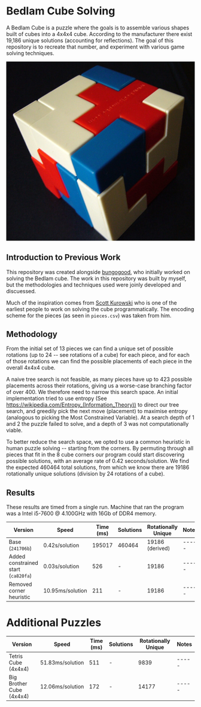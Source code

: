 # Bedlam Cube Solving
A Bedlam Cube is a puzzle where the goals is to assemble various shapes built of cubes into a 4x4x4 cube. According to the manufacturer there exist 19,186 unique solutions (accounting for reflections). The goal of this repository is to recreate that number, and experiment with various game solving techniques.

![](cube.jpg)

## Introduction to Previous Work
This repository was created alongside [bungogood](https://github.com/bungogood/puzzle-cubes), who initially worked on solving the Bedlam cube. The work in this repository was built by myself, but the methodologies and techniques used were joinly developed and discuessed.

Much of the inspiration comes from [Scott Kurowski](http://www.scottkurowski.com/BedlamCube/) who is one of the earliest people to work on solving the cube programmatically. The encoding scheme for the pieces (as seen in `pieces.csv`) was taken from him.

## Methodology
From the initial set of 13 pieces we can find a unique set of possible rotations (up to 24 -- see rotations of a cube) for each piece, and for each of those rotations we can find the possible placements of each piece in the overall 4x4x4 cube. 

A naive tree search is not feasible, as many pieces have up to 423 possible placements across their rotations, giving us a worse-case branching factor of over 400. We therefore need to narrow this search space. An initial implementation tried to use entropy (See https://wikipedia.com/Entropy_(Information_Theory)) to direct our tree search, and greedily pick the next move (placement) to maximise entropy (analogous to picking the Most Constrained Variable). At a search depth of 1 and 2 the puzzle failed to solve, and a depth of 3 was not computationally viable.

To better reduce the search space, we opted to use a common heuristic in human puzzle solving -- starting from the corners. By permuting through all pieces that fit in the 8 cube corners our program could start discovering possible solutions, with an average rate of 0.42 seconds/solution. We find the expected 460464 total solutions, from which we know there are 19186 rotationally unique solutions (division by 24 rotations of a cube).

## Results
These results are timed from a single run. Machine that ran the program was a  Intel i5-7600 @ 4.100GHz with 16Gb of DDR4 memory.

| Version | Speed | Time (ms) | Solutions | Rotationally Unique | Notes |
| ------- | ----- | -------- | --------- | ------------------- | ----- |
| Base (`241706b`) | 0.42s/solution | 195017   | 460464    | 19186 (derived)     | ----- |
| Added constrained start (`ca820fa`) | 0.03s/solution | 526 | -    | 19186    | ----- |
| Removed corner heuristic | 10.95ms/solution | 211 | -    | 19186    | ----- |

# Additional Puzzles
| Version | Speed | Time (ms) | Solutions | Rotationally Unique | Notes |
| ------- | ----- | -------- | --------- | ------------------- | ----- |
| Tetris Cube (4x4x4) | 51.83ms/solution | 511 | -    | 9839    | ----- |
| Big Brother Cube (4x4x4) | 12.06ms/solution | 172 | -    | 14177    | ----- |
